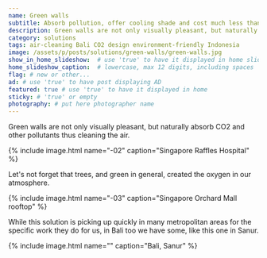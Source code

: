 ```yaml
---
name: Green walls
subtitle: Absorb pollution, offer cooling shade and cost much less than any other walls.
description: Green walls are not only visually pleasant, but naturally absorb CO2 and other pollutants thus cleaning the air.
category: solutions
tags: air-cleaning Bali CO2 design environment-friendly Indonesia
image: /assets/p/posts/solutions/green-walls/green-walls.jpg
show_in_home_slideshow:  # use 'true' to have it displayed in home slideshow
home_slideshow_caption:  # lowercase, max 12 digits, including spaces
flag: # new or other...
ad: # use 'true' to have post displaying AD
featured: true # use 'true' to have it displayed in home
sticky: # 'true' or empty
photography: # put here photographer name
---
```

Green walls are not only visually pleasant, but naturally absorb CO2 and other pollutants thus cleaning the air.

{% include image.html name="-02" caption="Singapore Raffles Hospital" %}

Let's not forget that trees, and green in general, created the oxygen in our atmosphere.

{% include image.html name="-03" caption="Singapore Orchard Mall rooftop" %}

While this solution is picking up quickly in many metropolitan areas for the specific work they do for us, in Bali too we have some, like this one in Sanur.


{% include image.html name="" caption="Bali, Sanur" %}
